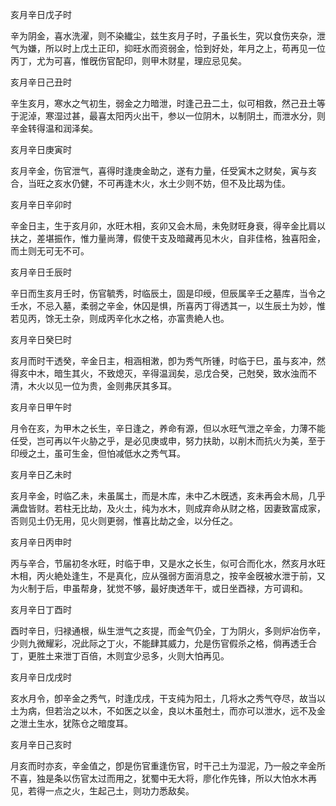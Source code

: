 亥月辛日戊子时

辛为阴金，喜水洗濯，则不染纎尘，兹生亥月子时，子虽长生，究以食伤夹杂，泄气为嫌，所以时上戊土正印，抑旺水而资弱金，恰到好处，年月之上，苟再见一位丙丁，尤为可喜，惟旣伤官配印，则甲木财星，理应忌见矣。

亥月辛日己丑时

辛生亥月，寒水之气初生，弱金之力暗泄，时逢己丑二土，似可相救，然己丑土等于泥淖，寒湿过甚，最喜太阳丙火出干，参以一位阴木，以制阴土，而泄水分，则辛金转得温和润泽矣。

亥月辛日庚寅时

亥月辛金，伤官泄气，喜得时逢庚金助之，遂有力量，任受寅木之财矣，寅与亥合，当旺之亥水仍健，不可再逢木火，水土少则不妨，但不及比刼为佳。

亥月辛日辛卯时

辛金日主，生于亥月卯，水旺木相，亥卯又会木局，未免财旺身衰，得辛金比肩以扶之，差堪振作，惟力量尚薄，假使干支及暗藏再见木火，自非佳格，独喜阳金，而土则无可无不可。

亥月辛日壬辰时

辛日而生亥月壬时，伤官毓秀，时临辰土，固是印绶，但辰属辛壬之墓库，当令之壬水，不忌入墓，柔弱之辛金，休囚是惧，所喜丙丁得透其一，以生辰土为妙，惟若见丙，馀无土杂，则成丙辛化水之格，亦富贵絶人也。

亥月辛日癸巳时

亥月而时干透癸，辛金日主，相涵相潄，卽为秀气所锺，时临于巳，虽与亥冲，然得亥中木，暗生其火，不致熄灭，辛得温润矣，忌戊合癸，己尅癸，致水浊而不清，木火以见一位为贵，金则弗厌其多耳。

亥月辛日甲午时

月令在亥，为甲木之长生，辛日逢之，养命有源，但以水旺气泄之辛金，力薄不能任受，岂可再以午火胁之乎，是必见庚或申，努力扶助，以削木而抗火为美，至于印绶之土，虽可生金，但怕减低水之秀气耳。

亥月辛日乙未时

亥月辛金，时临乙未，未虽属土，而是木库，未中乙木旣透，亥未再会木局，几乎满盘皆财。若柱无比劫，及火土，纯为水木，则成弃命从财之格，因妻致富成家，否则见土仍无用，见火则更弱，惟喜比劫之金，以分任之。

亥月辛日丙申时

丙与辛合，节届初冬水旺，时临于申，又是水之长生，似可合而化水，然亥月水旺木相，丙火絶处逢生，不是真化，应从强弱方面消息之，按辛金旣被水泄于前，又为火制于后，申虽帮身，犹觉不够，最好庚透年干，或日坐酉禄，方可调和。

亥月辛日丁酉时

酉时辛日，归禄通根，纵生泄气之亥提，而金气仍全，丁为阴火，多则炉冶伤辛，少则九微耀彩，况此际之丁火，不能肆其威力，允是伤官假杀之格，倘再透壬合丁，更胜土来泄丁百倍，木则宜少忌多，火则大怕再见。

亥月辛日戊戌时

亥水月令，卽辛金之秀气，时逢戊戌，干支纯为阳土，几将水之秀气夺尽，故当以土为病，但若治之以木，不如医之以金，良以木虽尅土，而亦可以泄水，远不及金之泄土生水，犹陈仓之暗度耳。

亥月辛日己亥时

月亥而时亦亥，辛金值之，卽是伤官重逢伤官，时干己土为湿泥，乃一般之辛金所不喜，独是条以伤官太过而用之，犹蜀中无大将，廖化作先锋，所以大怕水木再见，若得一点之火，生起己土，则功力悉敌矣。

